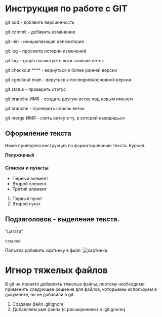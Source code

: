 # Инструкция по работе с GIT 
git add - добавить версионность

git commit - добавить изменение

git inin - инициализация репозитория

git log - просмотр истории изменений

git log --graph посмотреть логи слияния веток

git checkout **** - вернуться к более ранней версии

git cgeckout main - веруться к последней/основной версии

git status - проверить статус

git branche ИМЯ - создать другую ветку под новым именем

git branche - проверить список веток

git merge ИМЯ - слить ветку в ту, в которой находишься


## Оформление текста
Ниже приведена инструкция по форматированию текста.
*Курсив.*

**Полужирный**

### Списки и пункты
* Первый элемент
* Второй элемент
* Третий элемент

1. Первый пункт
2. Второй пункт 

## Подзаголовок - выделение текста.

<q>цитата

<a>ссылка


Попытка добавить картинку в файл:
![картинка](1.jpg)

# Игнор тяжелых файлов
В git не принято добавлять тяжелые файлы, поэтому необходимо применить следующее решение для файлов, которыемы используем в документе, но не добавили в git:

1. Создаем файл .gitignore
2. Добавляем имя файла (с расширением) в .gitignoreq